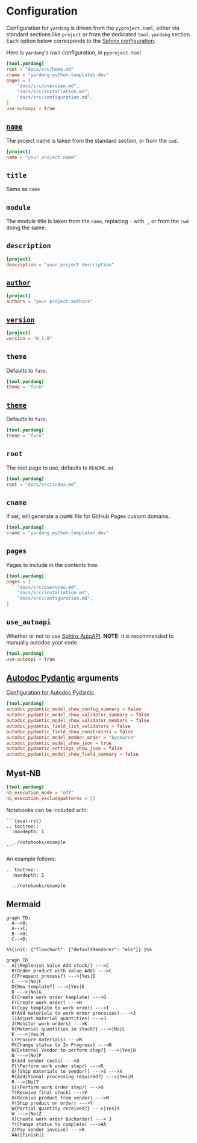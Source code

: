 # Configuration

Configuration for `yardang` is driven from the `pyproject.toml`, either via standard sections like `project` or from the dedicated `tool.yardang` section.
Each option below corresponds to the [Sphinx configuration](https://www.sphinx-doc.org/en/master/usage/configuration.html).

Here is `yardang`'s own configuration, in `pyproject.toml`

```toml
[tool.yardang]
root = "docs/src/home.md"
cname = "yardang.python-templates.dev"
pages = [
    "docs/src/overview.md",
    "docs/src/installation.md",
    "docs/src/configuration.md",
]
use-autoapi = true
```
## [`name`](https://www.sphinx-doc.org/en/master/usage/configuration.html#confval-project)

The project name is taken from the standard section, or from the `cwd`.

```toml
[project]
name = "your project name"
```

## `title`

Same as `name`

## `module`

The module title is taken from the `name`, replacing `-` with `_`, or from the `cwd` doing the same.

## `description`

```toml
[project]
description = "your project description"
```

## [`author`](https://www.sphinx-doc.org/en/master/usage/configuration.html#confval-author)

```toml
[project]
authors = "your project authors"
```

## [`version`](https://www.sphinx-doc.org/en/master/usage/configuration.html#confval-version)

```toml
[project]
version = "0.1.0"
```

## `theme`

Defaults to `furo`.

```toml
[tool.yardang]
theme = "furo"
```

## [`theme`](https://www.sphinx-doc.org/en/master/usage/configuration.html#confval-html_theme)

Defaults to `furo`.

```toml
[tool.yardang]
theme = "furo"
```

## `root`

The root page to use, defaults to `README.md`.

```toml
[tool.yardang]
root = "docs/src/index.md"
```

## `cname`

If set, will generate a `CNAME` file for GitHub Pages custom domains.

```toml
[tool.yardang]
cname = "yardang.python-templates.dev"
```

## `pages`

Pages to include in the contents tree.

```toml
[tool.yardang]
pages = [
    "docs/src/overview.md",
    "docs/src/installation.md",
    "docs/src/configuration.md",
]
```

## `use_autoapi`

Whether or not to use [Sphinx AutoAPI](https://sphinx-autoapi.readthedocs.io/en/latest/).
**NOTE:** it is recommended to manually autodoc your code.

```toml
[tool.yardang]
use-autoapi = true
```

## [Autodoc Pydantic](https://autodoc-pydantic.readthedocs.io/en/stable/users/examples.html) arguments

[Configuration for Autodoc Pydantic](https://autodoc-pydantic.readthedocs.io/en/stable/users/configuration.html).

```toml
[tool.yardang]
autodoc_pydantic_model_show_config_summary = false
autodoc_pydantic_model_show_validator_summary = false
autodoc_pydantic_model_show_validator_members = false
autodoc_pydantic_field_list_validators = false
autodoc_pydantic_field_show_constraints = false
autodoc_pydantic_model_member_order = "bysource"
autodoc_pydantic_model_show_json = true
autodoc_pydantic_settings_show_json = false
autodoc_pydantic_model_show_field_summary = false
```

## Myst-NB

```toml
[tool.yardang]
nb_execution_mode = "off"
nb_execution_excludepatterns = []
```

Notebooks can be included with:

````raw
```{eval-rst}
.. toctree::
  :maxdepth: 1

  ../notebooks/example
```
````

An example follows:

```{eval-rst}
.. toctree::
  :maxdepth: 1

  ../notebooks/example
```


## Mermaid

```mermaid
graph TD;
  A-->B;
  A-->C;
  B-->D;
  C-->D;
```

```mermaid
%%{init: {"flowchart": {"defaultRenderer": "elk"}} }%%

graph TD
  A[\Replenish Value Add stock/] --->C
  B(Order product with Value Add) --->C
  C{Frequent process?} --->|Yes|D 
  C --->|No|F
  D{New template?} --->|Yes|E 
  D --->|No|G
  E(Create work order template) --->G
  F(Create work order) --->H
  G(Copy template to work order) --->I
  H(Add materials to work order processes) --->J
  I(Adjust material quantities) --->J
  J(Monitor work orders) --->K
  K{Material quantities in stock?} --->|No|L 
  K --->|Yes|M
  L(Procure materials) --->M
  M(Change status to In Progress) --->N
  N{External Vendor to perform step?} --->|Yes|O 
  N --->|No|P
  O(Add vendor costs) --->Q
  P[\Perform work order step/] --->R
  Q([Ship materials to Vendor]) --->S --->X
  R{Additional processing required?} --->|Yes|N 
  R--->|No|T
  S[\Perform work order step/] --->U
  T(Receive final stock) --->V
  U(Receive product from vendor) --->W
  V(Ship product on order) --->Y
  W{Partial quantity received?} --->|Yes|X 
  W --->|No|Z
  X[Create work order backorder] ---> J
  Y(Change status to complete) --->AA
  Z(Pay vendor invoice) --->R
  AA([Finish])
```
